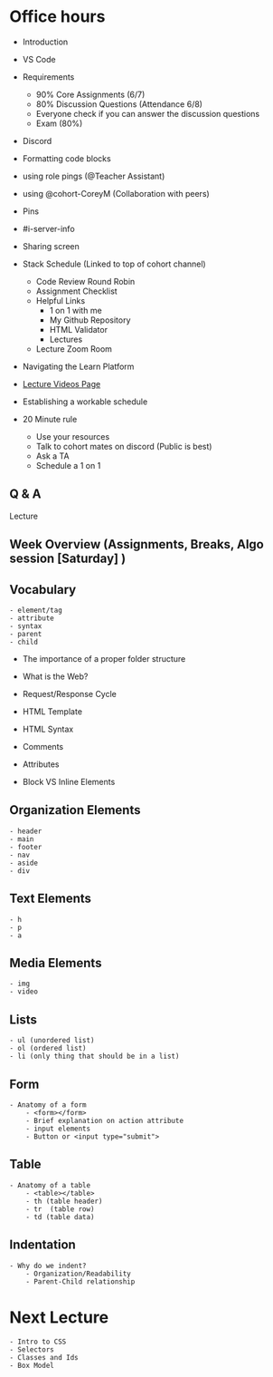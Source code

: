 # Office hours

- Introduction
- VS Code
- Requirements
    - 90% Core Assignments (6/7)
    - 80% Discussion Questions (Attendance 6/8)
    - Everyone check if you can answer the discussion questions
    - Exam (80%) 

- Discord
 - Formatting code blocks
 - using role pings (@Teacher Assistant)
 - using @cohort-CoreyM (Collaboration with peers)
 - Pins
 - #i-server-info
 - Sharing screen

- Stack Schedule (Linked to top of cohort channel)
    - Code Review Round Robin
    - Assignment Checklist
    - Helpful Links
        - 1 on 1 with me
        - My Github Repository
        - HTML Validator
        - Lectures
    - Lecture Zoom Room

- Navigating the Learn Platform

-  [Lecture Videos Page](https://login.codingdojo.com/m/283/8978/60942)

    
- Establishing a workable schedule

- 20 Minute rule
    - Use your resources
    - Talk to cohort mates on discord (Public is best)
    - Ask a TA
    - Schedule a 1 on 1  

## Q & A

Lecture

## Week Overview (Assignments, Breaks, Algo session [Saturday] )

## Vocabulary
    - element/tag
    - attribute
    - syntax
    - parent
    - child

- The importance of a proper folder structure
- What is the Web?
- Request/Response Cycle
- HTML Template
- HTML Syntax
- Comments
- Attributes

- Block VS Inline Elements

## Organization Elements
    - header
    - main
    - footer
    - nav
    - aside
    - div

## Text Elements
    - h
    - p
    - a

## Media Elements
    - img
    - video


## Lists
    - ul (unordered list)
    - ol (ordered list)
    - li (only thing that should be in a list)

## Form
    - Anatomy of a form
        - <form></form>
        - Brief explanation on action attribute
        - input elements 
        - Button or <input type="submit">

## Table
    - Anatomy of a table
        - <table></table>
        - th (table header)
        - tr  (table row)
        - td (table data)

## Indentation
    - Why do we indent? 
        - Organization/Readability
        - Parent-Child relationship

# Next Lecture
    - Intro to CSS
    - Selectors
    - Classes and Ids
    - Box Model









